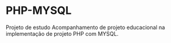 # PHP-MYSQL
Projeto de estudo
Acompanhamento de projeto educacional na implementação de projeto PHP com MYSQL.

